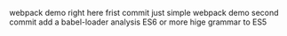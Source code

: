 webpack demo right here
frist commit just simple webpack demo
second commit add a babel-loader analysis ES6 or more hige grammar to ES5
